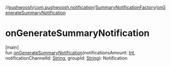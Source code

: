 //[pushwoosh](../../../index.md)/[com.pushwoosh.notification](../index.md)/[SummaryNotificationFactory](index.md)/[onGenerateSummaryNotification](on-generate-summary-notification.md)

# onGenerateSummaryNotification

[main]\
fun [onGenerateSummaryNotification](on-generate-summary-notification.md)(notificationsAmount: [Int](https://kotlinlang.org/api/latest/jvm/stdlib/kotlin-stdlib/kotlin/-int/index.html), notificationChannelId: [String](https://developer.android.com/reference/kotlin/java/lang/String.html), groupId: [String](https://developer.android.com/reference/kotlin/java/lang/String.html)): Notification
